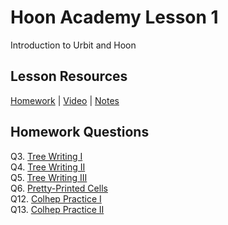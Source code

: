 # Hoon Academy Lesson 1
Introduction to Urbit and Hoon

## Lesson Resources
[Homework](https://forms.gle/wYd328Jw2SUbYzZk8) | [Video](https://youtu.be/T4g1fOOVGLc) | [Notes](https://github.com/tamlut-modnys/curriculum/blob/main/ha-23-3/ha1/ha1.md)

## Homework Questions
Q3. [Tree Writing I](./hw1/q03.hoon)  
Q4. [Tree Writing II](./hw1/q04.hoon)  
Q5. [Tree Writing III](./hw1/q05.hoon)  
Q6. [Pretty-Printed Cells](./hw1/q06.hoon)  
Q12. [Colhep Practice I](./hw1/q12.hoon)  
Q13. [Colhep Practice II](./hw1/q13.hoon)  

